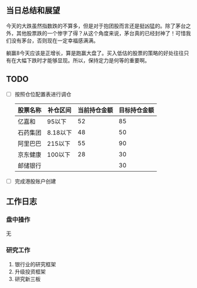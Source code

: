 ## 当日总结和展望

今天的大跌虽然指数跌的不算多，但是对于抱团股而言还是挺凶猛的。除了茅台之外，其他股票跌的一个惨字了得？从这个角度来说，茅台真的已经封神了！可惜我们没有茅台，否则现在一定幸福感满满。

躺赢8今天应该是正增长，算是跑赢大盘了。买入低估的股票的策略的好处往往只有在大幅下跌时才能够显现。所以，保持定力是何等的重要啊。

## TODO

- [ ] 按照仓位配置表进行调仓

  | 股票名称 | 补仓区间 | 当前持仓金额 | 目标持仓金额 |
  | -------- | -------- | ------------ | ------------ |
  | 亿嘉和   | 95以下   | 52           | 85           |
  | 石药集团 | 8.18以下 | 48           | 50           |
  | 阿里巴巴 | 215以下  | 55           | 90           |
  | 京东健康 | 100以下  | 28           | 30           |
  | 邮储银行 |          |              | 30           |

- [ ] 完成港股账户创建

## 工作日志

### 盘中操作

无

### 研究工作

1. 银行业的研究框架
2. 升级投资框架
3. 研究新三板

